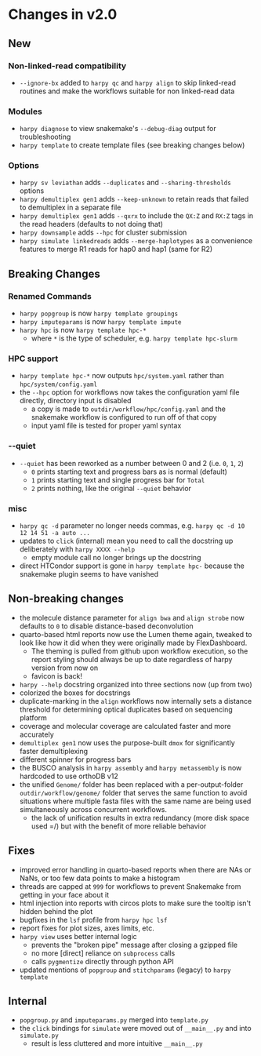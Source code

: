# Changes in v2.0

## New
### Non-linked-read compatibility
- `--ignore-bx` added to `harpy qc` and `harpy align` to skip linked-read routines and make the workflows suitable for non linked-read data
### Modules
- `harpy diagnose` to view snakemake's `--debug-diag` output for troubleshooting
- `harpy template` to create template files (see breaking changes below)
### Options
- `harpy sv leviathan` adds `--duplicates` and `--sharing-thresholds` options
- `harpy demultiplex gen1` adds `--keep-unknown` to retain reads that failed to demultiplex in a separate file
- `harpy demultiplex gen1` adds `--qxrx` to include the `QX:Z` and `RX:Z` tags in the read headers (defaults to not doing that)
- `harpy downsample` adds `--hpc` for cluster submission
- `harpy simulate linkedreads` adds `--merge-haplotypes` as a convenience features to merge R1 reads for hap0 and hap1 (same for R2)

## Breaking Changes
### Renamed Commands
- `harpy popgroup` is now `harpy template groupings`
- `harpy imputeparams` is now `harpy template impute`
- `harpy hpc` is now `harpy template hpc-*`
  - where `*` is the type of scheduler, e.g. `harpy template hpc-slurm`
### HPC support
- `harpy template hpc-*` now outputs `hpc/system.yaml` rather than `hpc/system/config.yaml`
- the `--hpc` option for workflows now takes the configuration yaml file directly, directory input is disabled
    - a copy is made to `outdir/workflow/hpc/config.yaml` and the snakemake workflow is configured to run off of that copy
    - input yaml file is tested for proper yaml syntax
### --quiet
- `--quiet` has been reworked as a number between 0 and 2 (i.e. `0`, `1`, `2`)
  - `0` prints starting text and progress bars as is normal (default)
  - `1` prints starting text and single progress bar for `Total`
  - `2` prints nothing, like the original `--quiet` behavior
### misc
- `harpy qc -d` parameter no longer needs commas, e.g. `harpy qc -d 10 12 14 51 -a auto ...`
- updates to `click` (internal) mean you need to call the docstring up deliberately with `harpy XXXX --help`
  - empty module call no longer brings up the docstring
- direct HTCondor support is gone in `harpy template hpc-` because the snakemake plugin seems to have vanished

## Non-breaking changes
- the molecule distance parameter for `align bwa` and `align strobe` now defaults to `0` to disable distance-based deconvolution
- quarto-based html reports now use the Lumen theme again, tweaked to look like how it did when they were originally made by FlexDashboard.
  - The theming is pulled from github upon workflow execution, so the report styling should always be up to date regardless of harpy version from now on
  - favicon is back!
- `harpy --help` docstring organized into three sections now (up from two)
- colorized the boxes for docstrings
- duplicate-marking in the `align` workflows now internally sets a distance threshold for determining optical duplicates based on sequencing platform
- coverage and molecular coverage are calculated faster and more accurately
- `demultiplex gen1` now uses the purpose-built `dmox` for significantly faster demultiplexing
- different spinner for progress bars
- the BUSCO analysis in `harpy assembly` and `harpy metassembly` is now hardcoded to use orthoDB v12
- the unified `Genome/` folder has been replaced with a per-output-folder `outdir/workflow/genome/` folder that serves the same function to avoid situations where multiple fasta files with the same name are being used simultaneously across concurrent workflows.
  - the lack of unification results in extra redundancy (more disk space used =/) but with the benefit of more reliable behavior 

## Fixes
- improved error handling in quarto-based reports when there are NAs or NaNs, or too few data points to make a histogram
- threads are capped at `999` for workflows to prevent Snakemake from getting in your face about it
- html injection into reports with circos plots to make sure the tooltip isn't hidden behind the plot
- bugfixes in the `lsf` profile from `harpy hpc lsf`
- report fixes for plot sizes, axes limits, etc.
- `harpy view` uses better internal logic
  - prevents the "broken pipe" message after closing a gzipped file
  - no more [direct] reliance on `subprocess` calls
  - calls `pygmentize` directly through python API
- updated mentions of `popgroup` and `stitchparams` (legacy) to `harpy template`

## Internal
- `popgroup.py` and `imputeparams.py` merged into `template.py`
- the `click` bindings for `simulate` were moved out of `__main__.py` and into `simulate.py`
  - result is less cluttered and more intuitive `__main__.py`